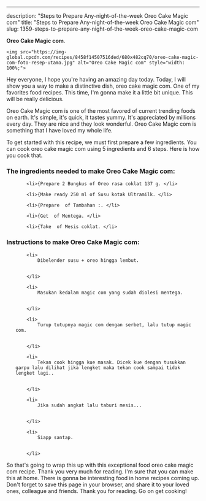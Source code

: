 ---
description: "Steps to Prepare Any-night-of-the-week Oreo Cake Magic com"
title: "Steps to Prepare Any-night-of-the-week Oreo Cake Magic com"
slug: 1359-steps-to-prepare-any-night-of-the-week-oreo-cake-magic-com

<p>
	<strong>Oreo Cake Magic com</strong>. 
	
</p>
<p>
	
	<img src="https://img-global.cpcdn.com/recipes/8458f14507516ded/680x482cq70/oreo-cake-magic-com-foto-resep-utama.jpg" alt="Oreo Cake Magic com" style="width: 100%;">
	
	
</p>
<p>
	Hey everyone, I hope you're having an amazing day today. Today, I will show you a way to make a distinctive dish, oreo cake magic com. One of my favorites food recipes. This time, I'm gonna make it a little bit unique. This will be really delicious.
</p>
	
<p>
	Oreo Cake Magic com is one of the most favored of current trending foods on earth. It's simple, it's quick, it tastes yummy. It's appreciated by millions every day. They are nice and they look wonderful. Oreo Cake Magic com is something that I have loved my whole life.
</p>
<p>
	
</p>

<p>
To get started with this recipe, we must first prepare a few ingredients. You can cook oreo cake magic com using 5 ingredients and 6 steps. Here is how you cook that.
</p>

<h3>The ingredients needed to make Oreo Cake Magic com:</h3>

<ol>
	
		<li>{Prepare 2 Bungkus of Oreo rasa coklat 137 g. </li>
	
		<li>{Make ready 250 ml of Susu kotak Ultramilk. </li>
	
		<li>{Prepare  of Tambahan :. </li>
	
		<li>{Get  of Mentega. </li>
	
		<li>{Take  of Mesis coklat. </li>
	
</ol>
<p>
	
</p>

<h3>Instructions to make Oreo Cake Magic com:</h3>

<ol>
	
		<li>
			Dibelender susu + oreo hingga lembut.
			
			
		</li>
	
		<li>
			Masukan kedalam magic com yang sudah diolesi mentega.
			
			
		</li>
	
		<li>
			Turup tutupnya magic com dengan serbet, lalu tutup magic com.
			
			
		</li>
	
		<li>
			Tekan cook hingga kue masak. Dicek kue dengan tusukkan garpu lalu dilihat jika lengket maka tekan cook sampai tidak lengket lagi..
			
			
		</li>
	
		<li>
			Jika sudah angkat lalu taburi mesis...
			
			
		</li>
	
		<li>
			Siapp santap.
			
			
		</li>
	
</ol>

<p>
	
</p>

<p>
	So that's going to wrap this up with this exceptional food oreo cake magic com recipe. Thank you very much for reading. I'm sure that you can make this at home. There is gonna be interesting food in home recipes coming up. Don't forget to save this page in your browser, and share it to your loved ones, colleague and friends. Thank you for reading. Go on get cooking!
</p>
